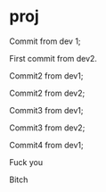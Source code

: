 # proj
Commit from dev 1;

First commit from dev2.

Commit2 from dev1;

Commit2 from dev2;

Commit3 from dev1;

Commit3 from dev2;

Commit4 from dev1;

Fuck you

Bitch

